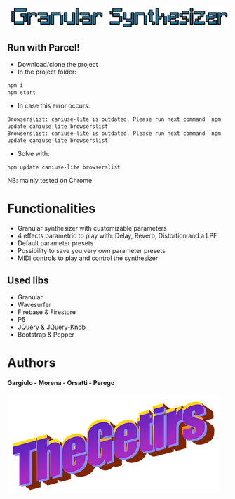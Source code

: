 ![wagliu](media/images/logo.png)


## Run with Parcel!
* Download/clone the project
* In the project folder:
```console
npm i
npm start
```
* In case this error occurs:
```console
Browserslist: caniuse-lite is outdated. Please run next command `npm update caniuse-lite browserslist`
Browserslist: caniuse-lite is outdated. Please run next command `npm update caniuse-lite browserslist`
```

* Solve with:
    
```
npm update caniuse-lite browserslist
```

NB: mainly tested on Chrome

# Functionalities

* Granular synthesizer with customizable parameters
* 4 effects parametric to play with: Delay, Reverb, Distortion and a LPF
* Default parameter presets
* Possibility to save you very own parameter presets
* MIDI controls to play and control the synthesizer

## Used libs
* Granular
* Wavesurfer
* Firebase & Firestore
* P5
* JQuery & JQuery-Knob
* Bootstrap & Popper

# Authors
#### Gargiulo - Morena - Orsatti - Perego
![getirs](media/images/getir.png) 